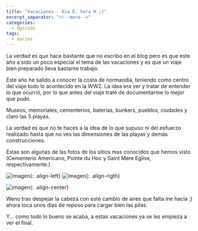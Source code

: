 ```yaml
---
title: "Vacaciones - Dia D, hora H ;)"
excerpt_separator: "<!--more-->"
categories:
  - Opinión
tags:
  - varios
---
```

La verdad es que hace bastante que no escribo en el blog pero es que este año a sido un poco especial el tema de las vacaciones y es que un viaje bien preparado lleva bastante trabajo.
<!--more-->

Este año he salido a conocer la costa de normandia, teniendo como centro del viaje todo lo acontecido en la WW2.
La idea era ver y tratar de entender lo que ocurrió, por lo que antes del viaje traté de documentarme lo mejor que pude.

Museos, memoriales, cementerios, baterías, bunkers, pueblos, ciudades y claro las 5 playas.

La verdad es que no te haces a la idea de lo que supuso ni del esfuerzo realizado hasta que no ves las dimensiones de las playas y demás construcciones.

Estas son algunas de las fotos de los sitios mas conocidos que hemos visto (Cementerio Americano, Pointe du Hoc y Saint Mere Eglise, respectivamente.)

![imagen]({{'https://malambra.github.io/docs/images/normandia1.jpg'|absolute_url}}){: .align-left}
![imagen]({{'https://malambra.github.io/docs/images/normandia2.jpg'|absolute_url}}){: .align-rigth}

![imagen]({{'https://malambra.github.io/docs/images/normandia3.jpg'|absolute_url}}){: .align-center}


Weno tras despejar la cabeza con este cambio de aires que falta me hacia ;) ahora toca unos días de reposo para cargar bien las pilas.

Y... como todo lo bueno se acaba, a estas vacaciones ya se les empieza a ver el final.